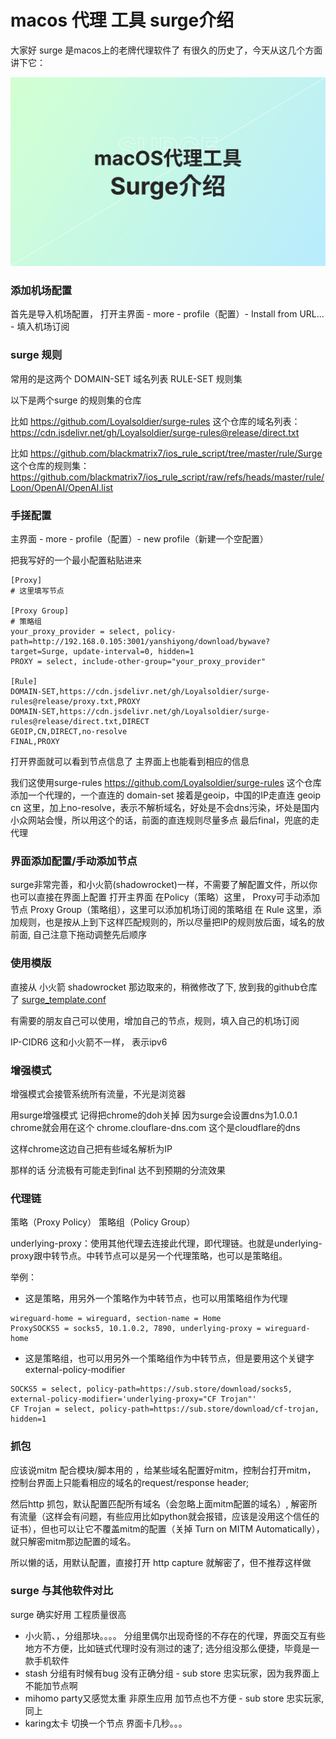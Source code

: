 # macos 代理 工具 surge介绍

大家好
surge 是macos上的老牌代理软件了 有很久的历史了，今天从这几个方面讲下它：

[![视频讲解](surge.png)](https://www.youtube.com/watch?v=JGh4qW%5FbWsA)

### 添加机场配置

首先是导入机场配置，
打开主界面 - more - profile（配置）- Install from URL... - 填入机场订阅

### surge 规则

常用的是这两个
DOMAIN-SET 域名列表
RULE-SET 规则集

以下是两个surge 的规则集的仓库

比如 https://github.com/Loyalsoldier/surge-rules 这个仓库的域名列表： https://cdn.jsdelivr.net/gh/Loyalsoldier/surge-rules@release/direct.txt

比如 https://github.com/blackmatrix7/ios_rule_script/tree/master/rule/Surge 这个仓库的规则集：https://github.com/blackmatrix7/ios_rule_script/raw/refs/heads/master/rule/Loon/OpenAI/OpenAI.list

### 手搓配置

主界面 - more - profile（配置）- new profile（新建一个空配置）

把我写好的一个最小配置粘贴进来

```
[Proxy]
# 这里填写节点

[Proxy Group]
# 策略组
your_proxy_provider = select, policy-path=http://192.168.0.105:3001/yanshiyong/download/bywave?target=Surge, update-interval=0, hidden=1
PROXY = select, include-other-group="your_proxy_provider"

[Rule]
DOMAIN-SET,https://cdn.jsdelivr.net/gh/Loyalsoldier/surge-rules@release/proxy.txt,PROXY
DOMAIN-SET,https://cdn.jsdelivr.net/gh/Loyalsoldier/surge-rules@release/direct.txt,DIRECT
GEOIP,CN,DIRECT,no-resolve
FINAL,PROXY
```
打开界面就可以看到节点信息了
主界面上也能看到相应的信息

我们这使用surge-rules https://github.com/Loyalsoldier/surge-rules 这个仓库
添加一个代理的，一个直连的 domain-set
接着是geoip，中国的IP走直连
geoip cn 这里，加上no-resolve，表示不解析域名，好处是不会dns污染，坏处是国内小众网站会慢，所以用这个的话，前面的直连规则尽量多点
最后final，兜底的走代理

### 界面添加配置/手动添加节点
surge非常完善，和小火箭(shadowrocket)一样，不需要了解配置文件，所以你也可以直接在界面上配置
打开主界面
在Policy（策略）这里， Proxy可手动添加节点
Proxy Group（策略组），这里可以添加机场订阅的策略组
在 Rule 这里，添加规则，也是按从上到下这样匹配规则的，所以尽量把IP的规则放后面，域名的放前面, 自己注意下拖动调整先后顺序

### 使用模版

直接从 小火箭 shadowrocket 那边取来的，稍微修改了下, 放到我的github仓库了 [surge_template.conf](surge_template.conf)

有需要的朋友自己可以使用，增加自己的节点，规则，填入自己的机场订阅

IP-CIDR6 这和小火箭不一样， 表示ipv6

### 增强模式

增强模式会接管系统所有流量，不光是浏览器

用surge增强模式 记得把chrome的doh关掉 因为surge会设置dns为1.0.0.1 chrome就会用在这个 chrome.clouflare-dns.com 这个是cloudflare的dns

这样chrome这边自己把有些域名解析为IP

那样的话 分流极有可能走到final 达不到预期的分流效果

### 代理链

策略（Proxy Policy） 策略组（Policy Group）

underlying-proxy：使用其他代理去连接此代理，即代理链。也就是underlying-proxy跟中转节点。中转节点可以是另一个代理策略，也可以是策略组。

举例：

+ 这是策略，用另外一个策略作为中转节点，也可以用策略组作为代理
```
wireguard-home = wireguard, section-name = Home
ProxySOCKS5 = socks5, 10.1.0.2, 7890, underlying-proxy = wireguard-home
```

+ 这是策略组，也可以用另外一个策略组作为中转节点，但是要用这个关键字external-policy-modifier
```
SOCKS5 = select, policy-path=https://sub.store/download/socks5, external-policy-modifier='underlying-proxy="CF Trojan"'
CF Trojan = select, policy-path=https://sub.store/download/cf-trojan, hidden=1
```

### 抓包

应该说mitm 配合模块/脚本用的 ，给某些域名配置好mitm，控制台打开mitm， 控制台界面上只能看相应的域名的request/response header;

然后http 抓包，默认配置匹配所有域名（会忽略上面mitm配置的域名）, 解密所有流量（这样会有问题，有些应用比如python就会报错，应该是没用这个信任的证书），但也可以让它不覆盖mitm的配置（关掉 Turn on MITM Automatically），就只解密mitm那边配置的域名。

所以懒的话，用默认配置，直接打开 http capture 就解密了，但不推荐这样做

### surge 与其他软件对比

surge 确实好用 工程质量很高

+ 小火箭、，分组那块。。。。 分组里偶尔出现奇怪的不存在的代理，界面交互有些地方不方便，比如链式代理时没有测过的速了; 选分组没那么便捷，毕竟是一款手机软件
+ stash  分组有时候有bug 没有正确分组              - sub store 忠实玩家，因为我界面上不能加节点啊
+ mihomo party又感觉太重 非原生应用  加节点也不方便  - sub store 忠实玩家,  同上
+ karing太卡 切换一个节点 界面卡几秒。。。
